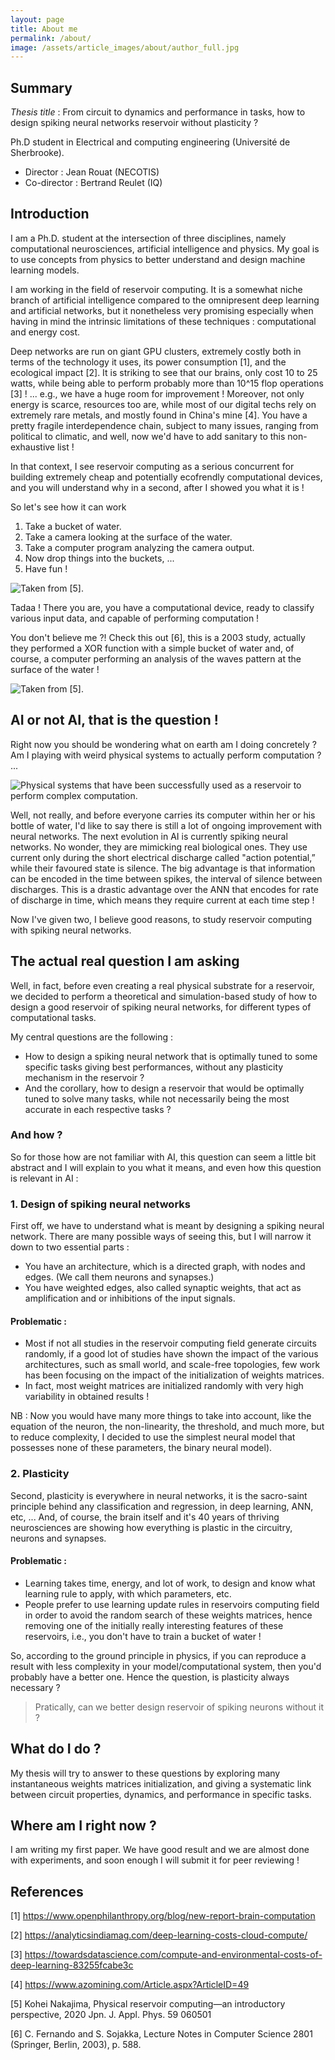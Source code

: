 ```yaml
---
layout: page
title: About me
permalink: /about/
image: /assets/article_images/about/author_full.jpg
---
```


## Summary
*Thesis title* : From circuit to dynamics and performance in tasks, how to design spiking neural networks reservoir without plasticity ?

Ph.D student in Electrical and computing engineering (Université de Sherbrooke).

- Director : Jean Rouat (NECOTIS)
- Co-director : Bertrand Reulet (IQ)

## Introduction
I am a Ph.D. student at the intersection of three disciplines, namely computational neurosciences, artificial intelligence and physics. My goal is to use concepts from physics to better understand and design machine learning models.

I am working in the field of reservoir computing. It is a somewhat niche branch of artificial intelligence compared to the omnipresent deep learning and artificial networks, but it nonetheless very promising especially when having in mind the intrinsic limitations of these techniques : computational and energy cost.

Deep networks are run on giant GPU clusters, extremely costly both in terms of the technology it uses, its power consumption [1], and the ecological impact [2]. It is striking to see that our brains, only cost 10 to 25 watts, while being able to perform probably more than 10^15 flop operations [3] ! ... e.g., we have a huge room for improvement ! Moreover, not only energy is scarce, resources too are, while most of our digital techs rely on extremely rare metals, and mostly found in China's mine [4]. You have a pretty fragile interdependence chain, subject to many issues, ranging from political to climatic, and well, now we'd have to add sanitary to this non-exhaustive list !

In that context, I see reservoir computing as a serious concurrent for building extremely cheap and potentially ecofrendly computational devices, and you will understand why in a second, after I showed you what it is !

So let's see how it can work

1. Take a bucket of water.
2. Take a camera looking at the surface of the water.
3. Take a computer program analyzing the camera output.
4. Now drop things into the buckets, ...
5. Have fun !

![*Taken from [5].*](/assets/article_images/about/pic0.png)

Tadaa ! There you are, you have a computational device, ready to classify various input data, and capable of performing computation !

You don't believe me ?! Check this out [6], this is a 2003 study, actually they performed a XOR function with a simple bucket of water and, of course, a computer performing an analysis of the waves pattern at the surface of the water !

![*Taken from [5].*](/assets/article_images/about/pic1.png)

## AI or not AI, that is the question !
Right now you should be wondering what on earth am I doing concretely ? Am I playing with weird physical systems to actually perform computation ? ...

![*Physical systems that have been successfully used as a reservoir to perform complex computation.*
](/assets/article_images/about/pic2.png)

Well, not really, and before everyone carries its computer within her or his bottle of water, I'd like to say there is still a lot of ongoing improvement with neural networks. The next evolution in AI is currently spiking neural networks. No wonder, they are mimicking real biological ones. They use current only during the short electrical discharge called "action potential,” while their favoured state is silence. The big advantage is that information can be encoded in the time between spikes, the interval of silence between discharges. This is a drastic advantage over the ANN that encodes for rate of discharge in time, which means they require current at each time step !

Now I've given two, I believe good reasons, to study reservoir computing with spiking neural networks.

## The actual real question I am asking
Well, in fact, before even creating a real physical substrate for a reservoir, we decided to perform a theoretical and simulation-based study of how to design a good reservoir of spiking neural networks, for different types of computational tasks.

My central questions are the following :

- How to design a spiking neural network that is optimally tuned to some specific tasks giving best performances, without any plasticity mechanism in the reservoir ?
- And the corollary, how to design a reservoir that would be optimally tuned to solve many tasks, while not necessarily being the most accurate in each respective tasks ?

### And how ?

So for those how are not familiar with AI, this question can seem a little bit abstract and I will explain to you what it means, and even how this question is relevant in AI :

### 1. Design of spiking neural networks
First off, we have to understand what is meant by designing a spiking neural network. There are many possible ways of seeing this, but I will narrow it down to two essential parts :

- You have an architecture, which is a directed graph, with nodes and edges. (We call them neurons and synapses.)
- You have weighted edges, also called synaptic weights, that act as amplification and or inhibitions of the input signals.

#### Problematic :

- Most if not all studies in the reservoir computing field generate circuits randomly, if a good lot of studies have shown the impact of the various architectures, such as small world, and scale-free topologies, few work has been focusing on the impact of the initialization of weights matrices.
- In fact, most weight matrices are initialized randomly with very high variability in obtained results !

NB : Now you would have many more things to take into account, like the equation of the neuron, the non-linearity, the threshold, and much more, but to reduce complexity, I decided to use the simplest neural model that possesses none of these parameters, the binary neural model).

### 2. Plasticity
Second, plasticity is everywhere in neural networks, it is the sacro-saint principle behind any classification and regression, in deep learning, ANN, etc, ... And, of course, the brain itself and it's 40 years of thriving neurosciences are showing how everything is plastic in the circuitry, neurons and synapses.

#### Problematic :

- Learning takes time, energy, and lot of work, to design and know what learning rule to apply, with which parameters, etc.
- People prefer to use learning update rules in reservoirs computing field in order to avoid the random search of these weights matrices, hence removing one of the initially really interesting features of these reservoirs, i.e., you don't have to train a bucket of water !

So, according to the ground principle in physics, if you can reproduce a result with less complexity in your model/computational system, then you'd probably have a better one. Hence the question, is plasticity always necessary ?

> Pratically, can we better design reservoir of spiking neurons without it ?

## What do I do ?
My thesis will try to answer to these questions by exploring many instantaneous weights matrices initialization, and giving a systematic link between circuit properties, dynamics, and performance in specific tasks.

## Where am I right now ?
I am writing my first paper. We have good result and we are almost done with experiments, and soon enough I will submit it for peer reviewing !

## References
[1] https://www.openphilanthropy.org/blog/new-report-brain-computation

[2] https://analyticsindiamag.com/deep-learning-costs-cloud-compute/

[3] https://towardsdatascience.com/compute-and-environmental-costs-of-deep-learning-83255fcabe3c

[4] https://www.azomining.com/Article.aspx?ArticleID=49

[5] Kohei Nakajima, Physical reservoir computing—an introductory perspective, 2020 Jpn. J. Appl. Phys. 59 060501

[6] C. Fernando and S. Sojakka, Lecture Notes in Computer Science 2801 (Springer, Berlin, 2003), p. 588.

